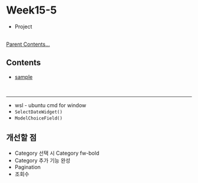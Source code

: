# Week15-5

-   Project


<link rel="stylesheet" href="../../assets/stylesheets/my_style.css">

<br>[Parent Contents...](../../README.md/#til-today-i-learned)


## Contents
- [sample](#sample)

<br>


-----


- wsl - ubuntu cmd for window
- `SelectDateWidget()`
- `ModelChoiceField()`

## 개선할 점

- Category 선택 시 Category fw-bold
- Category 추가 기능 완성
- Pagination
- 조회수
